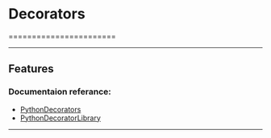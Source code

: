 # Decorators
=======================



-----------------------------------------------------------------------------------------------------

## Features


### Documentaion referance:

- [PythonDecorators](https://wiki.python.org/moin/PythonDecorators)
- [PythonDecoratorLibrary](https://wiki.python.org/moin/PythonDecoratorLibrary)

-----------------------------------------------------------------------------------------------------